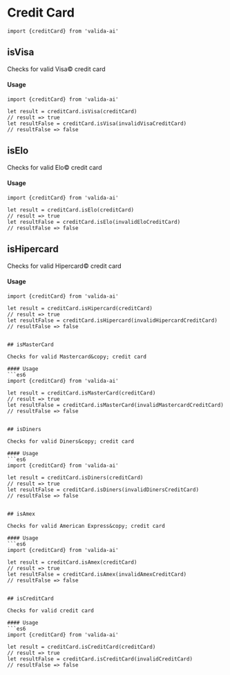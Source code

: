 # Credit Card

```es6
import {creditCard} from 'valida-ai'
```

## isVisa

Checks for valid Visa&copy; credit card

#### Usage
```es6
import {creditCard} from 'valida-ai'

let result = creditCard.isVisa(creditCard)
// result => true
let resultFalse = creditCard.isVisa(invalidVisaCreditCard)
// resultFalse => false
```


## isElo

Checks for valid Elo&copy; credit card

#### Usage
```es6
import {creditCard} from 'valida-ai'

let result = creditCard.isElo(creditCard)
// result => true
let resultFalse = creditCard.isElo(invalidEloCreditCard)
// resultFalse => false
```


## isHipercard

Checks for valid Hipercard&copy; credit card

#### Usage
```es6
import {creditCard} from 'valida-ai'

let result = creditCard.isHipercard(creditCard)
// result => true
let resultFalse = creditCard.isHipercard(invalidHipercardCreditCard)
// resultFalse => false


## isMasterCard

Checks for valid Mastercard&copy; credit card

#### Usage
```es6
import {creditCard} from 'valida-ai'

let result = creditCard.isMasterCard(creditCard)
// result => true
let resultFalse = creditCard.isMasterCard(invalidMastercardCreditCard)
// resultFalse => false


## isDiners

Checks for valid Diners&copy; credit card

#### Usage
```es6
import {creditCard} from 'valida-ai'

let result = creditCard.isDiners(creditCard)
// result => true
let resultFalse = creditCard.isDiners(invalidDinersCreditCard)
// resultFalse => false


## isAmex

Checks for valid American Express&copy; credit card

#### Usage
```es6
import {creditCard} from 'valida-ai'

let result = creditCard.isAmex(creditCard)
// result => true
let resultFalse = creditCard.isAmex(invalidAmexCreditCard)
// resultFalse => false


## isCreditCard

Checks for valid credit card

#### Usage
```es6
import {creditCard} from 'valida-ai'

let result = creditCard.isCreditCard(creditCard)
// result => true
let resultFalse = creditCard.isCreditCard(invalidCreditCard)
// resultFalse => false
